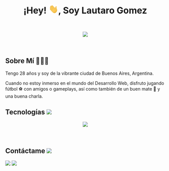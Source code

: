 <h1 align="center">¡Hey! <img src="https://raw.githubusercontent.com/ABSphreak/ABSphreak/master/gifs/Hi.gif" width="30px">, Soy Lautaro Gomez </h1>
<br/>
<p align="center">
<img src="https://readme-typing-svg.herokuapp.com/?lines=Front-End+Developer&center=true&width=360&height=30">
</p>
<br/>
<h2 width = 100px>Sobre Mí 🙋🏻‍♂️</h2>
<div>
<p>
Tengo 28 años y soy de la vibrante ciudad de Buenos Aires, Argentina.
</p>
<p>
 Cuando no estoy inmerso en el mundo del Desarrollo Web, disfruto jugando fútbol ⚽ con amigos o gameplays, así como también de un buen mate 🧉 y una buena charla.
</p>
</div>
<h2 width=100px>Tecnologías <img src = "https://media2.giphy.com/media/QssGEmpkyEOhBCb7e1/giphy.gif?cid=ecf05e47a0n3gi1bfqntqmob8g9aid1oyj2wr3ds3mg700bl&rid=giphy.gif" width = 32px></h2>
<p align="center">
<a href="https://skillicons.dev">
<img src="https://skillicons.dev/icons?i=html,css,js,react,vite,tailwind,bootstrap,git,github&perline=10" width="500px" />
</a>
</p>
<br />
<h2 width="100px">Contáctame <img src='https://raw.githubusercontent.com/ShahriarShafin/ShahriarShafin/main/Assets/handshake.gif' width="100px"></h2>
<a href="mailto:lautaromgomez95@gmail.com?subject=[GitHub]%20🔥%20profile%20contact&body=Hello"><img src="https://img.shields.io/badge/e‑mail-D14836.svg?style=for-the-badge&logo=GMail&logoColor=white"/></a>
<a href="https://www.linkedin.com/in/lautarogomez/"><img src="https://img.shields.io/badge/linkedin-0077B5.svg?style=for-the-badge&logo=linkedin&logoColor=white"/></a>
